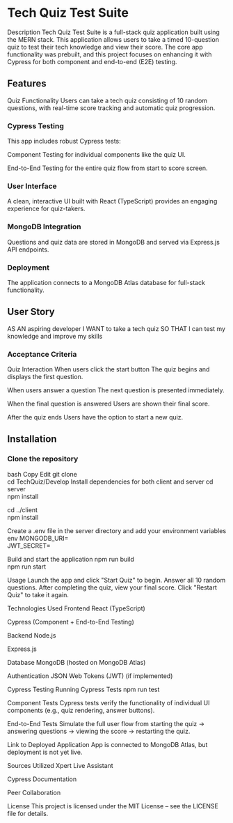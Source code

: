 # Tech Quiz Test Suite
Description
Tech Quiz Test Suite is a full-stack quiz application built using the MERN stack. This application allows users to take a timed 10-question quiz to test their tech knowledge and view their score. The core app functionality was prebuilt, and this project focuses on enhancing it with Cypress for both component and end-to-end (E2E) testing.


## Features
Quiz Functionality
Users can take a tech quiz consisting of 10 random questions, with real-time score tracking and automatic quiz progression.

### Cypress Testing
This app includes robust Cypress tests:

Component Testing for individual components like the quiz UI.

End-to-End Testing for the entire quiz flow from start to score screen.

### User Interface
A clean, interactive UI built with React (TypeScript) provides an engaging experience for quiz-takers.

### MongoDB Integration
Questions and quiz data are stored in MongoDB and served via Express.js API endpoints.

### Deployment
The application connects to a MongoDB Atlas database for full-stack functionality.

## User Story
AS AN aspiring developer
I WANT to take a tech quiz
SO THAT I can test my knowledge and improve my skills

### Acceptance Criteria
Quiz Interaction
When users click the start button
The quiz begins and displays the first question.

When users answer a question
The next question is presented immediately.

When the final question is answered
Users are shown their final score.

After the quiz ends
Users have the option to start a new quiz.

## Installation

### Clone the repository
bash
Copy
Edit
git clone <your-repository-url>  
cd TechQuiz/Develop
Install dependencies for both client and server
cd server  
npm install  

cd ../client  
npm install  

Create a .env file in the server directory and add your environment variables
env
MONGODB_URI=<your-mongodb-atlas-connection-string>  
JWT_SECRET=<your-secret-key>

Build and start the application
npm run build  
npm run start  

Usage
Launch the app and click "Start Quiz" to begin.
Answer all 10 random questions.
After completing the quiz, view your final score.
Click "Restart Quiz" to take it again.

Technologies Used
Frontend
React (TypeScript)

Cypress (Component + End-to-End Testing)

Backend
Node.js

Express.js

Database
MongoDB (hosted on MongoDB Atlas)

Authentication
JSON Web Tokens (JWT) (if implemented)

Cypress Testing
Running Cypress Tests
npm run test

Component Tests
Cypress tests verify the functionality of individual UI components (e.g., quiz rendering, answer buttons).

End-to-End Tests
Simulate the full user flow from starting the quiz → answering questions → viewing the score → restarting the quiz.

Link to Deployed Application
App is connected to MongoDB Atlas, but deployment is not yet live.

Sources Utilized
Xpert Live Assistant

Cypress Documentation

Peer Collaboration

License
This project is licensed under the MIT License – see the LICENSE file for details.
